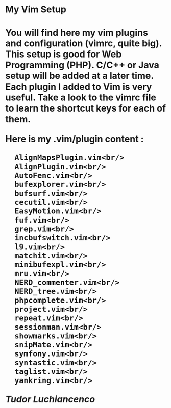 <h1>My Vim Setup<h1>

You will find here my vim plugins and configuration (vimrc, quite big).<br>
This setup is good for <b>Web Programming (PHP)</b>. C/C++ or Java setup will be added at a later time. <br/>
Each plugin I added to Vim is very useful. Take a look to the vimrc file to learn the shortcut keys for each of them.

Here is my <b>.vim/plugin</b> content :

      AlignMapsPlugin.vim<br/>
      AlignPlugin.vim<br/>
      AutoFenc.vim<br/>
      bufexplorer.vim<br/>
      bufsurf.vim<br/>
      cecutil.vim<br/>
      EasyMotion.vim<br/>
      fuf.vim<br/>
      grep.vim<br/>
      incbufswitch.vim<br/>
      l9.vim<br/>
      matchit.vim<br/>
      minibufexpl.vim<br/>
      mru.vim<br/>
      NERD_commenter.vim<br/>
      NERD_tree.vim<br/>
      phpcomplete.vim<br/>
      project.vim<br/>
      repeat.vim<br/>
      sessionman.vim<br/>
      showmarks.vim<br/>
      snipMate.vim<br/>
      symfony.vim<br/>
      syntastic.vim<br/>
      taglist.vim<br/>
      yankring.vim<br/>

<i>Tudor Luchiancenco</i>
